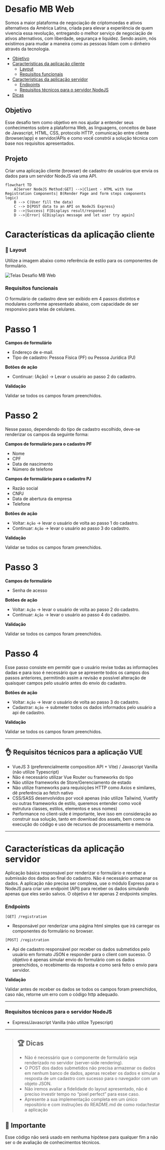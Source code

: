 # Desafio MB Web

Somos a maior plataforma de negociação de criptomoedas e ativos alternativos da América Latina, criada para elevar a experiência de quem vivencia essa revolução, entregando o melhor serviço de negociação de ativos alternativos, com liberdade, segurança e liquidez. Sendo assim, nós existimos para mudar a maneira como as pessoas lidam com o dinheiro através da tecnologia.

* [Objetivo](#objetivo)
* [Características da aplicação cliente](#características-da-aplicação-cliente)
  * [Layout](#-layout)
  * [Requisitos funcionais](#-layout)
* [Características da aplicação servidor](#características-da-aplicação-servidor)
  * [Endpoints](#endpoints)
  * [Requisitos técnicos para o servidor NodeJS](#requisitos-técnicos-para-o-servidor-nodejs)
* [Dicas](#-dicas)


## Objetivo

Esse desafio tem como objetivo em nos ajudar a entender seus conhecimentos sobre a plataforma Web, as linguagens, conceitos de base de Javascript, HTML, CSS, protocolo HTTP,  comunicação entre cliente (browser/app) e servidor/APIs e como você constrói a solução técnica com base nos requisitos apresentados.

## Projeto

Criar uma aplicação cliente (browser) de cadastro de usuários que envia os dados para um servidor NodeJS via uma API.

```mermaid
flowchart TD
    A[Server NodeJS Method:GET] -->|Client - HTML with Vue Registration Components| B(Render Page and form steps components logic)
    B --> C(User fill the data)
    C --> D{POST data to an API on NodeJS Express}
    D -->|Success| F[Displays result/response]
    D -->|Error| G[Displays message and let user try again]
```


# Características da aplicação cliente

### 🎨 Layout

Utilize a imagem abaixo como referência de estilo para os componentes de formulário.

![Telas Desafio MB Web](https://user-images.githubusercontent.com/83235141/225743749-ca86ca69-5902-4a75-bb42-d6c0fc169bf4.png)

### Requisitos funcionais

O formulário de cadastro deve ser exibido em 4 passos distintos e modulares conforme apresentado abaixo, com capacidade de ser responsivo para telas de celulares.

# **Passo 1**

**Campos de formulário**

- Endereço de e-mail.
- Tipo de cadastro: Pessoa Física (PF) ou Pessoa Jurídica (PJ)

**Botões de ação**

- Continuar: (Ação) -> Levar o usuário ao passo 2 do cadastro.

**Validação**

Validar se todos os campos foram preenchidos.

# **Passo 2**

Nesse passo, dependendo do tipo de cadastro escolhido, deve-se renderizar os campos da seguinte forma:

**Campos de formulário para o cadastro PF**

- Nome
- CPF
- Data de nascimento
- Número de telefone

**Campos de formulário para o cadastro PJ**

- Razão social
- CNPJ
- Data de abertura da empresa
- Telefone

**Botões de ação**

- Voltar: `Ação` -> levar o usuário de volta ao passo 1 do cadastro.
- Continuar: `Ação` -> levar o usuário ao passo 3 do cadastro.

**Validação**

Validar se todos os campos foram preenchidos.

# **Passo 3**

**Campos de formulário**

- Senha de acesso

**Botões de ação**

- Voltar: `Ação` ->  levar o usuário de volta ao passo 2 do cadastro.
- Continuar: `Ação` -> levar o usuário ao passo 4 do cadastro.

**Validação**

Validar se todos os campos foram preenchidos.

# **Passo 4**

Esse passo consiste em permitir que o usuário revise todas as informações dadas e para isso é necessário que se apresente todos os campos dos passos anteriores, permitindo assim a revisão e possível alteração de quaisquer campos pelo usuário antes do envio do cadastro.

**Botões de ação**

- Voltar: `Ação` -> levar o usuário de volta ao passo 3 do cadastro.
- Cadastrar: `Ação` -> submeter todos os dados informados pelo usuário a api de cadastro.

**Validação**

Validar se todos os campos foram preenchidos.

---

## 👌 Requisitos técnicos para a aplicação VUE

- VueJS 3 (preferencialmente composition API + Vite) / Javascript Vanilla (não utilize Typescript)
- Não é necessário utilizar Vue Router ou frameworks do tipo
- Não utilize frameworks de Store/Gerenciamento de estado
- Não utilize frameworks para requisições HTTP como Axios e similares, dê preferência ao fetch nativo
- CSS/SASS desenvolvidos por você apenas (não utilize Tailwind, Vuetify ou outras frameworks de estilo, queremos entender como você estrutura classes, estilos, elementos e seus nomes)
- Performance no client-side é importante, leve isso em consideração ao construir sua solução, tanto em download dos assets, bem como na execução do código e uso de recursos de processamento e memória.

---

# Características da aplicação servidor

Aplicação básica responsável por renderizar o formulário e receber a submissão dos dados ao final do cadastro. Não é necessário armazenar os dados. A aplicação não precisa ser complexa, use o módulo Express para o NodeJS para criar um endpoint (API) para receber os dados simulando apenas que eles serão salvos. O objetivo é ter apenas 2 endpoints simples.

### Endpoints

`[GET] /registration`

- Responsável por renderizar uma página html simples que irá carregar os componentes do formulário no browser.

`[POST] /registration`

- Api de cadastro responsável por receber os dados submetidos pelo usuário em formato JSON e responder para o client com sucesso. O objetivo é apenas simular envio do formulário com os dados preenchidos, o recebimento da resposta e como será feito o envio para servidor.

**Validação**

Validar antes de receber os dados se todos os campos foram preenchidos, caso não, retorne um erro com o código http adequado.

---

### Requisitos técnicos para o servidor NodeJS

- Express/Javascript Vanilla (não utilize Typescript)

---

> ## 🏆 Dicas
> 
> - Não é necessário que o componente de formulário seja renderizado no servidor (server-side rendering).
> - O POST dos dados submetidos não precisa armazenar os dados em nenhum banco de dados, apenas receber os dados e simular a resposta de um cadastro com sucesso para o navegador com um objeto JSON.
> - Não iremos avaliar a fidelidade do layout apresentado, não é preciso investir tempo no “pixel perfect” para esse caso.
> - Apresente a sua implementação completa em um único repositório e com instruções do README.md de como rodar/testar a aplicação

## 📄 Importante

Esse código não será usado em nenhuma hipótese para qualquer fim a não ser o de avaliação de conhecimentos técnicos.
